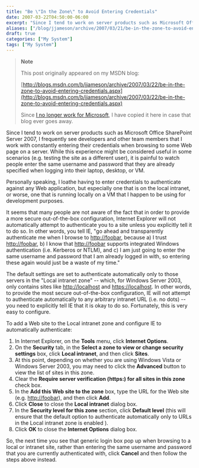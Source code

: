 ```yaml
---
title: "Be \"In the Zone\" to Avoid Entering Credentials"
date: 2007-03-22T04:50:00-06:00
excerpt: "Since I tend to work on server products such as Microsoft Office SharePoint Server 2007, I frequently see developers and other team members that I work with constantly entering their credentials when browsing to some Web page on a server. While this experience..."
aliases: ["/blog/jjameson/archive/2007/03/21/be-in-the-zone-to-avoid-entering-credentials.aspx", "/blog/jjameson/archive/2007/03/22/be-in-the-zone-to-avoid-entering-credentials.aspx"]
draft: true
categories: ["My System"]
tags: ["My System"]
---
```


> **Note**
>
> This post originally appeared on my MSDN blog:
>
> [http://blogs.msdn.com/b/jjameson/archive/2007/03/22/be-in-the-zone-to-avoid-entering-credentials.aspx](http://blogs.msdn.com/b/jjameson/archive/2007/03/22/be-in-the-zone-to-avoid-entering-credentials.aspx)
>
> Since
> [I no longer work for Microsoft](/blog/jjameson/2011/09/02/last-day-with-microsoft),
> I have copied it here in case that blog ever goes away.

Since I tend to work on server products such as Microsoft Office SharePoint
Server 2007, I frequently see developers and other team members that I work with
constantly entering their credentials when browsing to some Web page on a
server. While this experience might be considered useful in some scenarios (e.g.
testing the site as a different user), it is painful to watch people enter the
same username and password that they are already specified when logging into
their laptop, desktop, or VM.

Personally speaking, I loathe having to enter credentials to authenticate
against any Web application, but especially one that is on the local intranet,
or worse, one that is running locally on a VM that I happen to be using for
development purposes.

It seems that many people are not aware of the fact that in order to provide a
more secure out-of-the-box configuration, Internet Explorer will not
automatically attempt to authenticate you to a site unless you explicitly tell
it to do so. In other words, you tell IE, "go ahead and transparently
authenticate me when I browse to [http://foobar](http://foobar/), because a) I
trust [http://foobar](http://foobar/), b) I know that
[http://foobar](http://foobar/) supports integrated Windows authentication (i.e.
Kerberos or NTLM), and c) I am just going to enter the same username and
password that I am already logged in with, so entering these again would just be
a waste of my time."

The default settings are set to authenticate automatically only to those servers
in the "Local intranet zone" -- which, for Windows Server 2003, only contains
sites like [http://localhost](http://localhost/) and
[https://localhost](https://localhost/). In other words, to provide the most
secure out-of-the-box configuration, IE will not attempt to authenticate
automatically to any arbitrary intranet URL (i.e. no dots) -- you need to
explicitly tell IE that it is okay to do so. Fortunately, this is very easy to
configure.

To add a Web site to the Local intranet zone and configure IE to automatically
authenticate:

1. In Internet Explorer, on the **Tools** menu, click **Internet Options**.
2. On the **Security** tab, in the **Select a zone to view or change security settings** box, click **Local intranet**, and then click **Sites**.
3. At this point, depending on whether you are using Windows Vista or Windows Server 2003, you may need to click the **Advanced** button to view the list of sites in this zone.
4. Clear the **Require server verification (https:) for all sites in this zone** check box.
5. In the **Add this Web site to the zone** box, type the URL for the Web site (e.g. [http://foobar](http://foobar/)), and then click **Add**.
6. Click **Close** to close the **Local intranet** dialog box.
7. In the **Security level for this zone** section, click **Default level** (this will ensure that the default option to authenticate automatically only to URLs in the Local intranet zone is enabled ).
8. Click **OK** to close the **Internet Options** dialog box.

So, the next time you see that generic login box pop up when browsing to a local
or intranet site, rather than entering the same username and password that you
are currently authenticated with, click **Cancel** and then follow the steps
above instead.

